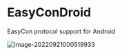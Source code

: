 # EasyConDroid
EasyCon protocol support for Android

![image-20220921000519933](http://img.elmagnifico.tech:9514/static/upload/elmagnifico/202209210005096.png)

